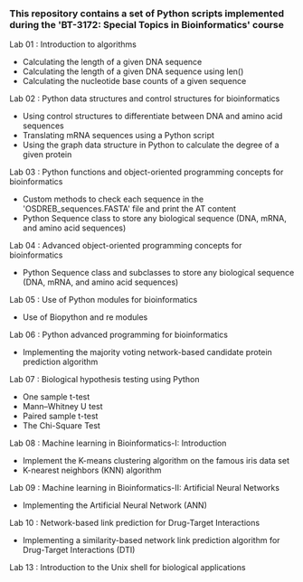 ### This repository contains a set of Python scripts implemented during the 'BT-3172: Special Topics in Bioinformatics' course

Lab 01 :  Introduction to algorithms
- Calculating the length of a given DNA sequence
- Calculating the length of a given DNA sequence using len()
- Calculating the nucleotide base counts of a given sequence

Lab 02 : Python data structures and control structures for bioinformatics
- Using control structures to differentiate between DNA and amino acid sequences
- Translating mRNA sequences using a Python script
- Using the graph data structure in Python to calculate the degree of a given protein

Lab 03 : Python functions and object-oriented programming concepts for bioinformatics
- Custom methods to check each sequence in the 'OSDREB_sequences.FASTA' file and print the AT content
- Python Sequence class to store any biological sequence (DNA, mRNA, and amino acid sequences)

Lab 04 : Advanced object-oriented programming concepts for bioinformatics
- Python Sequence class and subclasses to store any biological sequence (DNA, mRNA, and amino acid sequences)

Lab 05 : Use of Python modules for bioinformatics
- Use of Biopython and re modules

Lab 06 :  Python advanced programming for bioinformatics
- Implementing the majority voting network-based candidate protein prediction algorithm

Lab 07 : Biological hypothesis testing using Python
- One sample t-test
- Mann–Whitney U test
- Paired sample t-test
- The Chi-Square Test

Lab 08 : Machine learning in Bioinformatics-I: Introduction
- Implement the K-means clustering algorithm on the famous iris data set
- K-nearest neighbors (KNN) algorithm

Lab 09 : Machine learning in Bioinformatics-II: Artificial Neural Networks 
- Implementing the Artificial Neural Network (ANN)

Lab 10 : Network-based link prediction for Drug-Target Interactions 
- Implementing a similarity-based network link prediction algorithm for Drug-Target Interactions (DTI)

Lab 13 : Introduction to the Unix shell for biological applications
